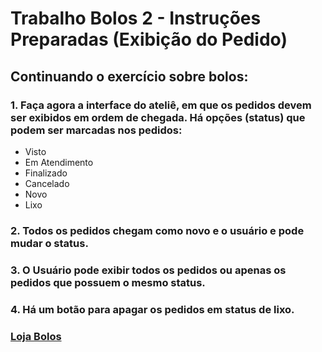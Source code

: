 # Trabalho Bolos 2 - Instruções Preparadas (Exibição do Pedido)

## Continuando o exercício sobre bolos: 

### 1. Faça agora a interface do ateliê, em que os pedidos devem ser exibidos em ordem de chegada. Há opções (status) que podem ser marcadas nos pedidos: 

- Visto 
- Em Atendimento
- Finalizado
- Cancelado
- Novo  
- Lixo

### 2. Todos os pedidos chegam como novo e o usuário e pode mudar o status. 

### 3. O Usuário pode exibir todos os pedidos ou apenas os pedidos que possuem o mesmo status. 

### 4. Há um botão para apagar os pedidos em status de lixo.

### [Loja Bolos](http://pweb-guilherme.great-site.net/bolos-admin/)
